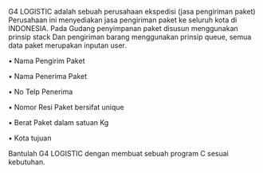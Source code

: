 G4 LOGISTIC adalah sebuah perusahaan ekspedisi (jasa pengiriman paket) Perusahaan ini menyediakan jasa pengiriman paket ke seluruh kota di INDONESIA. 
Pada Gudang penyimpanan paket disusun menggunakan prinsip stack Dan pengiriman barang menggunakan prinsip queue, semua data paket merupakan inputan user.

• Nama Pengirim Paket

• Nama Penerima Paket

• No Telp Penerima

•	Nomor Resi Paket bersifat unique

•	Berat Paket dalam satuan Kg

•	Kota tujuan

Bantulah G4 LOGISTIC dengan membuat sebuah program C sesuai kebutuhan.
